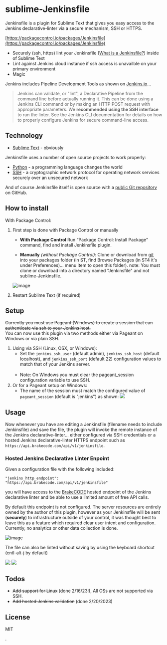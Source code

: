 # sublime-Jenkinsfile

Jenkinsfile is a plugin for Sublime Text that gives you easy access to the Jenkins declarative-linter via a secure mechanism, SSH or HTTPS.

[https://packagecontrol.io/packages/Jenkinsfile](https://packagecontrol.io/packages/Jenkinsfile)

  - Securely (ssh, https) lint your Jenkinsfile ([What is a Jenkinsfile?](https://jenkins.io/doc/book/pipeline/jenkinsfile/)) inside of Sublime Text
  - Lint against Jenkins cloud instance if ssh access is unavailble on your primary environment
  - Magic

Jenkins includes Pipeline Development Tools as shown on [Jenkins.io][jenkins.io linter]...
> Jenkins can validate, or "lint", a Declarative Pipeline from the command line before actually running it.
> This can be done using a Jenkins CLI command or by making an HTTP POST request with appropriate parameters.
> We **recommended using the SSH interface** to run the linter.
> See the Jenkins CLI documentation for details on how to properly configure Jenkins for secure command-line access.


## Technology

* [Sublime Text] - obviously

Jenkinsfile uses a number of open source projects to work properly:
* [Python] - a programming language changes the world
* [SSH] - a cryptographic network protocol for operating network services securely over an unsecured network

And of course Jenkinsfile itself is open source with a [public Git repository][jenkinsfilegh] on GitHub.

## How to install

With Package Control:
1. First step is done with Package Control or manually

    - **With Package Control**
    Run “Package Control: Install Package” command, find and install Jenkinsfile plugin.

    - **Manually** *(without Package Control)*:
    Clone or download from [git][jenkinsfilegh] into your packages folder (in ST, find Browse Packages (in ST4 it's under Preferences)… menu item to open this folder).
    note: You must clone or download into a directory named "Jenkinsfile" and not sublime-Jenkinsfile.
    
    ![image](https://user-images.githubusercontent.com/11353590/219444106-d6207f7e-e872-48d2-80b0-b715c65acd25.png)

2.  Restart Sublime Text (if required)

## Setup

~~Currently you must use Pageant (Windows) to create a session that can authenticate via ssh to your Jenkins host.~~<br>
You can now use this plugin via two methods either via Pageant on Windows or via plain SSH.

1. Using via SSH (Linux, OSX, or Windows):
   * Set the `jenkins_ssh_user` (default admin), `jenkins_ssh_host` (default localhost), and `jenkins_ssh_port` (default 22) configuration values to match that of your Jenkins server.<br><br>
   * Note: On Windows you must clear the pageant_session configuration variable to use SSH.
2. Or for a Pageant setup on Windows:
   * The name of the session must match the configured value of `pageant_session` (default is "jenkins") as shown:
      ![](http://june07.github.io/image/JenkinsfilePageantConfig500.jpg)

## Usage

Now whenever you have are editing a Jenkinsfile (filename needs to include Jenkinsfile) and save the file, the plugin will invoke the remote instance of the Jenkins declarative-linter... either configured via SSH credentials or a hosted Jenkins declarative-linter HTTPS endpoint such as `https://api.brakecode.com/api/v1/jenkinsfile`.

### Hosted Jenkins Declarative Linter Enpoint

Given a configuration file with the following included:

```
"jenkins_http_endpoint": "https://api.brakecode.com/api/v1/jenkinsfile"
```

you will have access to the [BrakeCODE](https://brakecode.com) hosted endpoint of the Jenkins declarative linter and be able to use a limited amount of free API calls.

By default this endpoint is not configured. The server resources are entirely owned by the author of this plugin, however as your Jenkinsfile will be sent (**securely**) to infrastructure outside of your control, it was thought best to leave this as a feature which required clear user intent and configuration. Currently, no analytics or other data collection is done.

![image](https://user-images.githubusercontent.com/11353590/220235985-abfc561c-673d-479a-85c5-c98d5ab36c1e.png)

The file can also be linted without saving by using the keyboard shortcut (cntl-alt-j by default)

![](http://june07.github.io/image/JenkinsfileScreenshot1.jpg)
![](http://june07.github.io/image/JenkinsfileScreenshot2.jpg)

## Todos

 - ~~Add support for Linux~~ (done 2/16/23!), All OSs are not supported via SSH.
 - ~~Add hosted Jenkins validation~~ (done 2/20/2023)

License
----

MIT

[//]: # (These are reference links used in the body of this note and get stripped out when the markdown processor does its job. There is no need to format nicely because it shouldn't be seen. Thanks SO - http://stackoverflow.com/questions/4823468/store-comments-in-markdown-syntax)

   [jenkins.io linter]: <https://jenkins.io/doc/book/pipeline/development/#linter>
   [python]: <https://www.python.org/>
   [jenkinsfilegh]: <https://github.com/june07/sublime-Jenkinsfile>
   [Sublime Text]: <https://www.sublimetext.com/>
   [SSH]: <https://en.wikipedia.org/wiki/Secure_Shell>
   [putty/pageant]: <https://www.putty.org/>
   
.
